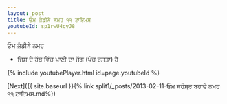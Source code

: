 ```yaml
---
layout: post
title: ਓਮ ਕੁੰਡੀਨੇ ਨਮਹ ੧੧ ਟਾਇਮਸ
youtubeId: sp1rwU4gyJ8
---
```

 
 
 ਓਮ ਕੁੰਡੀਨੇ ਨਮਹ  
 
 -  ਜਿਸ ਦੇ ਹੱਥ ਵਿੱਚ ਪਾਣੀ ਦਾ ਜੱਗ (ਪੰਚ ਰਸਤਾ) ਹੈ 
 
  
 
  
 
 
 
 
 
 


{% include youtubePlayer.html id=page.youtubeId %}
 
[Next]({{ site.baseurl }}{% link  split1/_posts/2013-02-11-ਓਮ ਸਹੰਸ੍ਰ ਬਹਾਵੇ ਨਮਹ ੧੧ ਟਾਇਮਸ.md%})
 

